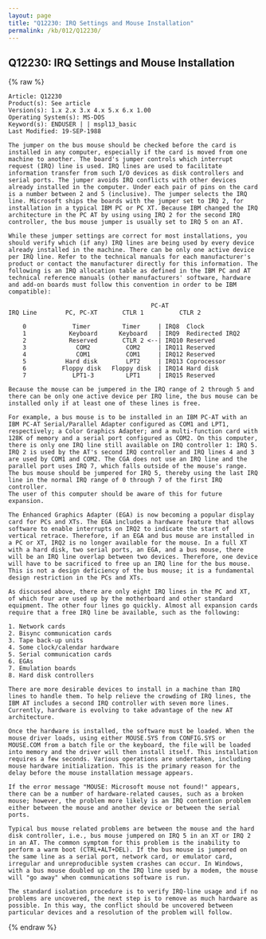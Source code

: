 ```yaml
---
layout: page
title: "Q12230: IRQ Settings and Mouse Installation"
permalink: /kb/012/Q12230/
---
```


## Q12230: IRQ Settings and Mouse Installation

{% raw %}

	Article: Q12230
	Product(s): See article
	Version(s): 1.x 2.x 3.x 4.x 5.x 6.x 1.00
	Operating System(s): MS-DOS
	Keyword(s): ENDUSER | | mspl13_basic
	Last Modified: 19-SEP-1988
	
	The jumper on the bus mouse should be checked before the card is
	installed in any computer, especially if the card is moved from one
	machine to another. The board's jumper controls which interrupt
	request (IRQ) line is used. IRQ lines are used to facilitate
	information transfer from such I/O devices as disk controllers and
	serial ports. The jumper avoids IRQ conflicts with other devices
	already installed in the computer. Under each pair of pins on the card
	is a number between 2 and 5 (inclusive). The jumper selects the IRQ
	line. Microsoft ships the boards with the jumper set to IRQ 2, for
	installation in a typical IBM PC or PC XT. Because IBM changed the IRQ
	architecture in the PC AT by using using IRQ 2 for the second IRQ
	controller, the bus mouse jumper is usually set to IRQ 5 on an AT.
	
	While these jumper settings are correct for most installations, you
	should verify which (if any) IRQ lines are being used by every device
	already installed in the machine. There can be only one active device
	per IRQ line. Refer to the technical manuals for each manufacturer's
	product or contact the manufacturer directly for this information. The
	following is an IRQ allocation table as defined in the IBM PC and AT
	technical reference manuals (other manufacturers' software, hardware
	and add-on boards must follow this convention in order to be IBM
	compatible):
	
	                                        PC-AT
	IRQ Line        PC, PC-XT       CTLR 1          CTLR 2
	
	    0             Timer         Timer     | IRQ8  Clock
	    1            Keyboard      Keyboard   | IRQ9  Redirected IRQ2
	    2            Reserved       CTLR 2 <--| IRQ10 Reserved
	    3              COM2          COM2     | IRQ11 Reserved
	    4              COM1          COM1     | IRQ12 Reserved
	    5           Hard disk        LPT2     | IRQ13 Coprocessor
	    6          Floppy disk   Floppy disk  | IRQ14 Hard disk
	    7             LPT1-3         LPT1     | IRQ15 Reserved
	
	Because the mouse can be jumpered in the IRQ range of 2 through 5 and
	there can be only one active device per IRQ line, the bus mouse can be
	installed only if at least one of these lines is free.
	
	For example, a bus mouse is to be installed in an IBM PC-AT with an
	IBM PC-AT Serial/Parallel Adapter configured as COM1 and LPT1,
	respectively; a Color Graphics Adapter; and a multi-function card with
	128K of memory and a serial port configured as COM2. On this computer,
	there is only one IRQ line still available on IRQ controller 1: IRQ 5.
	IRQ 2 is used by the AT's second IRQ controller and IRQ lines 4 and 3
	are used by COM1 and COM2. The CGA does not use an IRQ line and the
	parallel port uses IRQ 7, which falls outside of the mouse's range.
	The bus mouse should be jumpered for IRQ 5, thereby using the last IRQ
	line in the normal IRQ range of 0 through 7 of the first IRQ controller.
	The user of this computer should be aware of this for future
	expansion.
	
	The Enhanced Graphics Adapter (EGA) is now becoming a popular display
	card for PCs and XTs. The EGA includes a hardware feature that allows
	software to enable interrupts on IRQ2 to indicate the start of
	vertical retrace. Therefore, if an EGA and bus mouse are installed in
	a PC or XT, IRQ2 is no longer available for the mouse. In a full XT
	with a hard disk, two serial ports, an EGA, and a bus mouse, there
	will be an IRQ line overlap between two devices. Therefore, one device
	will have to be sacrificed to free up an IRQ line for the bus mouse.
	This is not a design deficiency of the bus mouse; it is a fundamental
	design restriction in the PCs and XTs.
	
	As discussed above, there are only eight IRQ lines in the PC and XT,
	of which four are used up by the motherboard and other standard
	equipment. The other four lines go quickly. Almost all expansion cards
	require that a free IRQ line be available, such as the following:
	
	1. Network cards
	2. Bisync communication cards
	3. Tape back-up units
	4. Some clock/calendar hardware
	5. Serial communication cards
	6. EGAs
	7. Emulation boards
	8. Hard disk controllers
	
	There are more desirable devices to install in a machine than IRQ
	lines to handle them. To help relieve the crowding of IRQ lines, the
	IBM AT includes a second IRQ controller with seven more lines.
	Currently, hardware is evolving to take advantage of the new AT
	architecture.
	
	Once the hardware is installed, the software must be loaded. When the
	mouse driver loads, using either MOUSE.SYS from CONFIG.SYS or
	MOUSE.COM from a batch file or the keyboard, the file will be loaded
	into memory and the driver will then install itself. This installation
	requires a few seconds. Various operations are undertaken, including
	mouse hardware initialization. This is the primary reason for the
	delay before the mouse installation message appears.
	
	If the error message "MOUSE: Microsoft mouse not found!" appears,
	there can be a number of hardware-related causes, such as a broken
	mouse; however, the problem more likely is an IRQ contention problem
	either between the mouse and another device or between the serial
	ports.
	
	Typical bus mouse related problems are between the mouse and the hard
	disk controller, i.e., bus mouse jumpered on IRQ 5 in an XT or IRQ 2
	in an AT. The common symptom for this problem is the inability to
	perform a warm boot (CTRL+ALT+DEL). If the bus mouse is jumpered on
	the same line as a serial port, network card, or emulator card,
	irregular and unreproducible system crashes can occur. In Windows,
	with a bus mouse doubled up on the IRQ line used by a modem, the mouse
	will "go away" when communications software is run.
	
	The standard isolation procedure is to verify IRQ-line usage and if no
	problems are uncovered, the next step is to remove as much hardware as
	possible. In this way, the conflict should be uncovered between
	particular devices and a resolution of the problem will follow.

{% endraw %}
